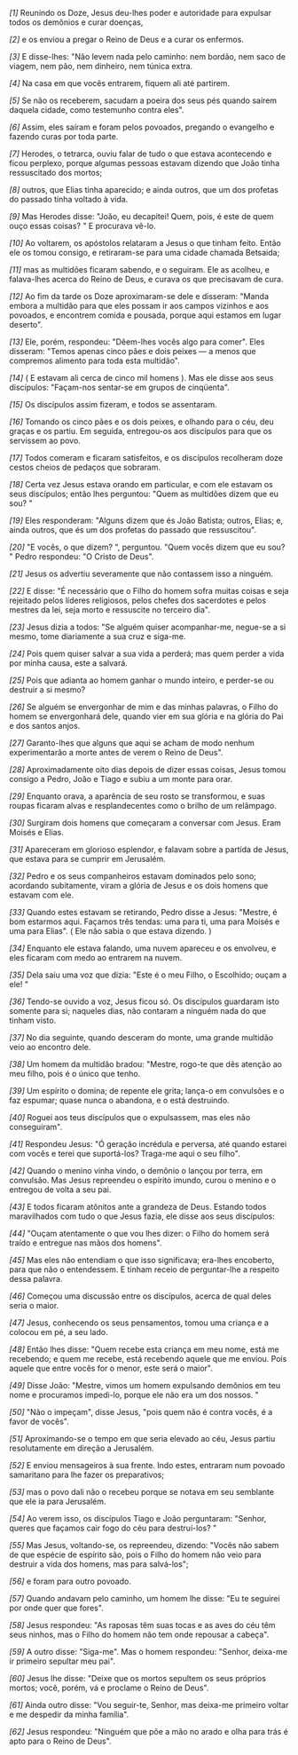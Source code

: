 *[1]* Reunindo os Doze, Jesus deu-lhes poder e autoridade para expulsar todos os demônios e curar doenças,

*[2]* e os enviou a pregar o Reino de Deus e a curar os enfermos.

*[3]* E disse-lhes: "Não levem nada pelo caminho: nem bordão, nem saco de viagem, nem pão, nem dinheiro, nem túnica extra.

*[4]* Na casa em que vocês entrarem, fiquem ali até partirem.

*[5]* Se não os receberem, sacudam a poeira dos seus pés quando saírem daquela cidade, como testemunho contra eles".

*[6]* Assim, eles saíram e foram pelos povoados, pregando o evangelho e fazendo curas por toda parte.

*[7]* Herodes, o tetrarca, ouviu falar de tudo o que estava acontecendo e ficou perplexo, porque algumas pessoas estavam dizendo que João tinha ressuscitado dos mortos;

*[8]* outros, que Elias tinha aparecido; e ainda outros, que um dos profetas do passado tinha voltado à vida.

*[9]* Mas Herodes disse: "João, eu decapitei! Quem, pois, é este de quem ouço essas coisas? " E procurava vê-lo.

*[10]* Ao voltarem, os apóstolos relataram a Jesus o que tinham feito. Então ele os tomou consigo, e retiraram-se para uma cidade chamada Betsaida;

*[11]* mas as multidões ficaram sabendo, e o seguiram. Ele as acolheu, e falava-lhes acerca do Reino de Deus, e curava os que precisavam de cura.

*[12]* Ao fim da tarde os Doze aproximaram-se dele e disseram: "Manda embora a multidão para que eles possam ir aos campos vizinhos e aos povoados, e encontrem comida e pousada, porque aqui estamos em lugar deserto".

*[13]* Ele, porém, respondeu: "Dêem-lhes vocês algo para comer". Eles disseram: "Temos apenas cinco pães e dois peixes — a menos que compremos alimento para toda esta multidão".

*[14]* ( E estavam ali cerca de cinco mil homens ). Mas ele disse aos seus discípulos: "Façam-nos sentar-se em grupos de cinqüenta".

*[15]* Os discípulos assim fizeram, e todos se assentaram.

*[16]* Tomando os cinco pães e os dois peixes, e olhando para o céu, deu graças e os partiu. Em seguida, entregou-os aos discípulos para que os servissem ao povo.

*[17]* Todos comeram e ficaram satisfeitos, e os discípulos recolheram doze cestos cheios de pedaços que sobraram.

*[18]* Certa vez Jesus estava orando em particular, e com ele estavam os seus discípulos; então lhes perguntou: "Quem as multidões dizem que eu sou? "

*[19]* Eles responderam: "Alguns dizem que és João Batista; outros, Elias; e, ainda outros, que és um dos profetas do passado que ressuscitou".

*[20]* "E vocês, o que dizem? ", perguntou. "Quem vocês dizem que eu sou? " Pedro respondeu: "O Cristo de Deus".

*[21]* Jesus os advertiu severamente que não contassem isso a ninguém.

*[22]* E disse: "É necessário que o Filho do homem sofra muitas coisas e seja rejeitado pelos líderes religiosos, pelos chefes dos sacerdotes e pelos mestres da lei, seja morto e ressuscite no terceiro dia".

*[23]* Jesus dizia a todos: "Se alguém quiser acompanhar-me, negue-se a si mesmo, tome diariamente a sua cruz e siga-me.

*[24]* Pois quem quiser salvar a sua vida a perderá; mas quem perder a vida por minha causa, este a salvará.

*[25]* Pois que adianta ao homem ganhar o mundo inteiro, e perder-se ou destruir a si mesmo?

*[26]* Se alguém se envergonhar de mim e das minhas palavras, o Filho do homem se envergonhará dele, quando vier em sua glória e na glória do Pai e dos santos anjos.

*[27]* Garanto-lhes que alguns que aqui se acham de modo nenhum experimentarão a morte antes de verem o Reino de Deus".

*[28]* Aproximadamente oito dias depois de dizer essas coisas, Jesus tomou consigo a Pedro, João e Tiago e subiu a um monte para orar.

*[29]* Enquanto orava, a aparência de seu rosto se transformou, e suas roupas ficaram alvas e resplandecentes como o brilho de um relâmpago.

*[30]* Surgiram dois homens que começaram a conversar com Jesus. Eram Moisés e Elias.

*[31]* Apareceram em glorioso esplendor, e falavam sobre a partida de Jesus, que estava para se cumprir em Jerusalém.

*[32]* Pedro e os seus companheiros estavam dominados pelo sono; acordando subitamente, viram a glória de Jesus e os dois homens que estavam com ele.

*[33]* Quando estes estavam se retirando, Pedro disse a Jesus: "Mestre, é bom estarmos aqui. Façamos três tendas: uma para ti, uma para Moisés e uma para Elias". ( Ele não sabia o que estava dizendo. )

*[34]* Enquanto ele estava falando, uma nuvem apareceu e os envolveu, e eles ficaram com medo ao entrarem na nuvem.

*[35]* Dela saiu uma voz que dizia: "Este é o meu Filho, o Escolhido; ouçam a ele! "

*[36]* Tendo-se ouvido a voz, Jesus ficou só. Os discípulos guardaram isto somente para si; naqueles dias, não contaram a ninguém nada do que tinham visto.

*[37]* No dia seguinte, quando desceram do monte, uma grande multidão veio ao encontro dele.

*[38]* Um homem da multidão bradou: "Mestre, rogo-te que dês atenção ao meu filho, pois é o único que tenho.

*[39]* Um espírito o domina; de repente ele grita; lança-o em convulsões e o faz espumar; quase nunca o abandona, e o está destruindo.

*[40]* Roguei aos teus discípulos que o expulsassem, mas eles não conseguiram".

*[41]* Respondeu Jesus: "Ó geração incrédula e perversa, até quando estarei com vocês e terei que suportá-los? Traga-me aqui o seu filho".

*[42]* Quando o menino vinha vindo, o demônio o lançou por terra, em convulsão. Mas Jesus repreendeu o espírito imundo, curou o menino e o entregou de volta a seu pai.

*[43]* E todos ficaram atônitos ante a grandeza de Deus. Estando todos maravilhados com tudo o que Jesus fazia, ele disse aos seus discípulos:

*[44]* "Ouçam atentamente o que vou lhes dizer: o Filho do homem será traído e entregue nas mãos dos homens".

*[45]* Mas eles não entendiam o que isso significava; era-lhes encoberto, para que não o entendessem. E tinham receio de perguntar-lhe a respeito dessa palavra.

*[46]* Começou uma discussão entre os discípulos, acerca de qual deles seria o maior.

*[47]* Jesus, conhecendo os seus pensamentos, tomou uma criança e a colocou em pé, a seu lado.

*[48]* Então lhes disse: "Quem recebe esta criança em meu nome, está me recebendo; e quem me recebe, está recebendo aquele que me enviou. Pois aquele que entre vocês for o menor, este será o maior".

*[49]* Disse João: "Mestre, vimos um homem expulsando demônios em teu nome e procuramos impedi-lo, porque ele não era um dos nossos. "

*[50]* "Não o impeçam", disse Jesus, "pois quem não é contra vocês, é a favor de vocês".

*[51]* Aproximando-se o tempo em que seria elevado ao céu, Jesus partiu resolutamente em direção a Jerusalém.

*[52]* E enviou mensageiros à sua frente. Indo estes, entraram num povoado samaritano para lhe fazer os preparativos;

*[53]* mas o povo dali não o recebeu porque se notava em seu semblante que ele ia para Jerusalém.

*[54]* Ao verem isso, os discípulos Tiago e João perguntaram: "Senhor, queres que façamos cair fogo do céu para destruí-los? "

*[55]* Mas Jesus, voltando-se, os repreendeu, dizendo: "Vocês não sabem de que espécie de espírito são, pois o Filho do homem não veio para destruir a vida dos homens, mas para salvá-los";

*[56]* e foram para outro povoado.

*[57]* Quando andavam pelo caminho, um homem lhe disse: "Eu te seguirei por onde quer que fores".

*[58]* Jesus respondeu: "As raposas têm suas tocas e as aves do céu têm seus ninhos, mas o Filho do homem não tem onde repousar a cabeça".

*[59]* A outro disse: "Siga-me". Mas o homem respondeu: "Senhor, deixa-me ir primeiro sepultar meu pai".

*[60]* Jesus lhe disse: "Deixe que os mortos sepultem os seus próprios mortos; você, porém, vá e proclame o Reino de Deus".

*[61]* Ainda outro disse: "Vou seguir-te, Senhor, mas deixa-me primeiro voltar e me despedir da minha família".

*[62]* Jesus respondeu: "Ninguém que põe a mão no arado e olha para trás é apto para o Reino de Deus".

